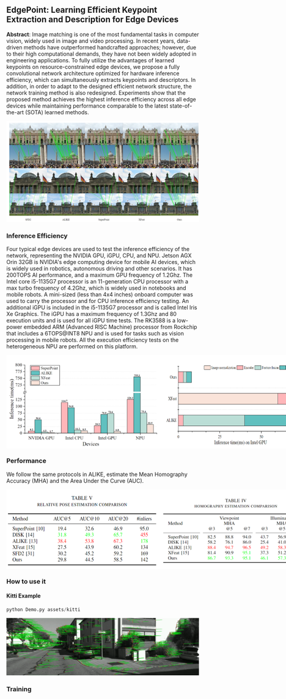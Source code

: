 ## EdgePoint: Learning Efficient Keypoint Extraction and Description for Edge Devices

**Abstract**: Image matching is one of the most fundamental tasks in computer vision, widely used in image and video processing. In recent years, data-driven methods have outperformed handcrafted approaches; however, due to their high computational demands, they have not been widely adopted in engineering applications. To fully utilize the advantages of learned keypoints  on resource-constrained edge devices, we propose a fully convolutional network architecture optimized for hardware inference efficiency, which can simultaneously extracts keypoints and descriptors. In addition, in order to adapt to the designed efficient network structure, the network training method is also redesigned. Experiments show that the proposed method achieves the highest inference efficiency across all edge devices while maintaining performance comparable to the latest state-of-the-art (SOTA) learned methods.

![match](./assets/match.png)


### Inference Efficiency

Four typical edge devices are used to test the inference efficiency of the network, representing the NVIDIA GPU, iGPU, CPU, and NPU. Jetson AGX Orin 32GB is NVIDIA's edge computing device for mobile AI devices, which is widely used in robotics, autonomous driving and other scenarios. It has 200TOPS AI performance, and a maximum GPU frequency of 1.2Ghz. The Intel core i5-1135G7 processor is an 11-generation CPU processor with a max turbo frequency of 4.2Ghz, which is widely used in notebooks and mobile robots. A mini-sized (less than 4x4 inches) onboard computer was used to carry the processor and for CPU inference efficiency testing. An additional iGPU is included in the i5-1135G7 processor and is called Intel Iris Xe Graphics. The iGPU has a maximum frequency of 1.3Ghz and 80 execution units and is used for all iGPU time tests. The RK3588 is a low-power embedded ARM (Advanced RISC Machine) processor from Rockchip that includes a 6TOPS@INT8 NPU and is used for tasks such as vision processing in mobile robots. All the execution efficiency tests on the heterogeneous NPU are performed on this platform.

<div align="center" style="display: flex; justify-content: center; align-items: center; flex-direction: column;">
  <div style="display: flex; justify-content: space-around; width: 100%;">
    <img src='./assets/time.png' width="400"/>
    <img src='./assets/time2.png' width="400"/>
  </div>
</div>


### Performance

We follow the same protocols in ALIKE, estimate the Mean Homography Accuracy (MHA) and the Area Under the Curve (AUC). 

<div align="center" style="display: flex; justify-content: center; align-items: center; flex-direction: column;">
  <div style="display: flex; justify-content: space-around; width: 100%;">
    <img src='./assets/auc.png' width="400"/>
    <img src='./assets/mha.png' width="400"/>
  </div>
</div>


### How to use it 

#### Kitti Example 

```python
python Demo.py assets/kitti
```
![kitti](./assets/kitti.gif)

### Training




